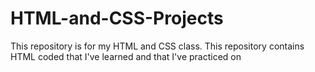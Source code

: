 # HTML-and-CSS-Projects
This repository is for my HTML and CSS class. 
This repository contains HTML coded that I've learned and that I've practiced on
